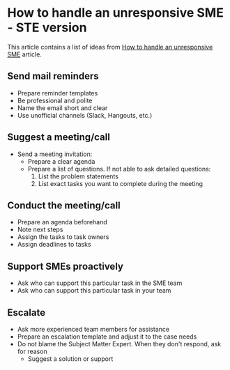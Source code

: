 # How to handle an unresponsive SME - STE version

This article contains a list of ideas from [How to handle an unresponsive SME](https://medium.com/technical-writing-is-easy/how-to-handle-an-unresponsive-sme-2a5f17953b95) article.

## Send **mail reminders**
- Prepare reminder templates
- Be professional and polite
- Name the email short and clear
- Use unofficial channels (Slack, Hangouts, etc.)

## Suggest a **meeting/call**
- Send a meeting invitation:
    - Prepare a clear agenda
    - Prepare a list of questions. If not able to ask detailed questions:
      1. List the problem statements
      2. List exact tasks you want to complete during the meeting

## Conduct the **meeting/call**
- Prepare an agenda beforehand
- Note next steps
- Assign the tasks to task owners
- Assign deadlines to tasks

## **Support** SMEs proactively
- Ask who can support this particular task in the SME team
- Ask who can support this particular task in your team

## **Escalate**
- Ask more experienced team members for assistance
- Prepare an escalation template and adjust it to the case needs
- Do not blame the Subject Matter Expert. When they don't respond, ask for reason
  - Suggest a solution or support